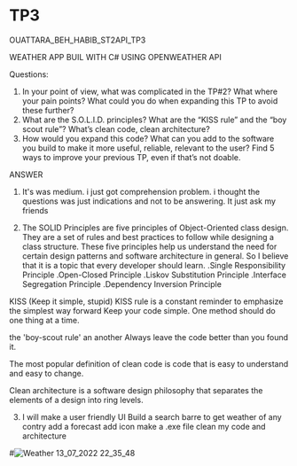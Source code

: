 # TP3

OUATTARA_BEH_HABIB_ST2API_TP3

WEATHER APP BUIL WITH C# USING OPENWEATHER API

Questions:
1) In your point of view, what was complicated in the TP#2? What where your pain points?
What could you do when expanding this TP to avoid these further?
2) What are the S.O.L.I.D. principles? What are the “KISS rule” and the “boy scout rule”? What’s 
clean code, clean architecture?
3) How would you expand this code? What can you add to the software you build to make it 
more useful, reliable, relevant to the user? Find 5 ways to improve your previous TP, even if 
that’s not doable.

ANSWER
1) It's was medium. i just got comprehension problem. i thought the questions was just indications and not to be answering.
  It just ask my friends 

2) The SOLID Principles are five principles of Object-Oriented class design. They are a set of rules and best practices to follow while designing a class structure.
These five principles help us understand the need for certain design patterns and software architecture in general. So I believe that it is a topic that every developer should learn.
.Single Responsibility Principle
.Open-Closed Principle
.Liskov Substitution Principle
.Interface Segregation Principle
.Dependency Inversion Principle

KISS (Keep it simple, stupid)
KISS rule is a constant reminder to emphasize the simplest way forward
Keep your code simple. One method should do one thing at a time.

the 'boy-scout rule' an another Always leave the code better than you found it.

The most popular definition of clean code is code that is easy to understand and easy to change.

Clean architecture is a software design philosophy that separates the elements of a design into ring levels.

3) I will make a user friendly UI
   Build a search barre to get weather of any contry 
   add a forecast
   add icon 
   make a .exe file
   clean my code and architecture

#![ Weather 13_07_2022 22_35_48](https://user-images.githubusercontent.com/54966672/178829622-22eab9c2-c77c-4b89-925c-2a0b6d600af2.png)
